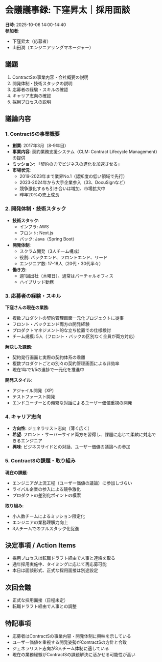 # 会議議事録: 下窪昇太｜採用面談

**日時**: 2025-10-06 14:00-14:40  
**参加者**: 
- 下窪昇太（応募者）
- 山田潤（エンジニアリングマネージャー）

## 議題
1. ContractSの事業内容・会社概要の説明
2. 開発体制・技術スタックの説明
3. 応募者の経験・スキルの確認
4. キャリア志向の確認
5. 採用プロセスの説明

## 議論内容

### 1. ContractSの事業概要
- **創業**: 2017年3月（8-9年目）
- **事業内容**: 契約業務支援システム（CLM: Contract Lifecycle Management）の提供
- **ミッション**: 「契約の力でビジネスの進化を加速させる」
- **市場状況**: 
  - 2019-2023年まで業界No.1（認知度の低い領域で先行）
  - 2023-2024年から大手企業参入（33、DocuSignなど）
  - 競争激化するも引き合いは増加、市場拡大中
  - 昨年20%の売上成長

### 2. 開発体制・技術スタック
- **技術スタック**: 
  - インフラ: AWS
  - フロント: Next.js
  - バック: Java（Spring Boot）
- **開発体制**: 
  - スクラム開発（3人チーム構成）
  - 役割: バックエンド、フロントエンド、リード
  - エンジニア数: 17-18人（20代・30代半々）
- **働き方**: 
  - 週1回出社（木曜日）、通常はバーチャルオフィス
  - ハイブリッド勤務

### 3. 応募者の経験・スキル
**下窪さんの現在の業務**:
- 複数プロダクトの契約管理画面一元化プロジェクトに従事
- フロント・バックエンド両方の開発経験
- プロダクトマネジメント的な立ち位置での仕様検討
- チーム規模: 5人（フロント・バックの区別なく全員が両方対応）

**解決した課題**:
- 契約発行画面と実際の契約体系の乖離
- 複数プロダクトごとの別々の契約管理画面による非効率
- 現在1年で1/5の進捗で一元化を推進中

**開発スタイル**:
- アジャイル開発（XP）
- テストファースト開発
- エンドユーザーとの頻繁な対話によるユーザー価値重視の開発

### 4. キャリア志向
- **方向性**: ジェネラリスト志向（薄く広く）
- **希望**: フロント・サーバーサイド両方を習得し、課題に応じて柔軟に対応できるエンジニア
- **興味**: ビジネスサイドとの対話、ユーザー価値の議論への参加

### 5. ContractSの課題・取り組み
**現在の課題**:
- エンジニアが上流工程（ユーザー価値の議論）に参加しづらい
- ライバル企業の参入による競争激化
- プロダクトの差別化ポイントの模索

**取り組み**:
- 小人数チームによるミッション限定化
- エンジニアの業務理解力向上
- 3人チームでのフルスタック化促進

## 決定事項 / Action Items
- 採用プロセスは転職ドラフト経由で人事と連絡を取る
- 通年採用実施中、タイミングに応じて再応募可能
- 本日は面談形式、正式な採用面接は別途設定

## 次回会議
- 正式な採用面接（日程未定）
- 転職ドラフト経由で人事との調整

## 特記事項
- 応募者はContractSの事業内容・開発体制に興味を示している
- ユーザー価値を重視する開発姿勢がContractSの方針と合致
- ジェネラリスト志向が3人チーム体制に適している
- 現在の業務経験がContractSの課題解決に活かせる可能性が高い
